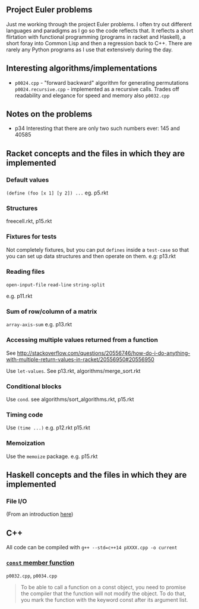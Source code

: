 Project Euler problems
----------------------

Just me working through the project Euler problems. I often try out different languages and paradigms as I go
so the code reflects that. It reflects a short flirtation with functional programming (programs in racket and Haskell), a short foray into Common Lisp and then a regression back to C++. There are rarely any Python programs as I use that extensively during the day.


Interesting algorithms/implementations
--------------------------------------
- `p0024.cpp` - "forward backward" algorithm for generating permutations
  `p0024.recursive.cpp` - implemented as a recursive calls. 
                        Trades off readability and elegance for speed and memory
  also `p0032.cpp`


Notes on the problems
---------------------
- p34 Interesting that there are only two such numbers ever: 145 and 40585




Racket concepts and the files in which they are implemented
-----------------------------------------------------------

### Default values
`(define (foo [x 1] [y 2]) ...` eg.  p5.rkt


### Structures
freecell.rkt, p15.rkt

### Fixtures for tests
Not completely fixtures, but you can put `defines` inside a `test-case` so that you
can set up data structures and then operate on them. e.g: p13.rkt

### Reading files
`open-input-file`
`read-line`
`string-split`

e.g. p11.rkt
   
### Sum of row/column of a matrix
`array-axis-sum` e.g. p13.rkt

### Accessing multiple values returned from a function
See http://stackoverflow.com/questions/20556746/how-do-i-do-anything-with-multiple-return-values-in-racket/20556950#20556950

Use `let-values`. See p13.rkt, algorithms/merge_sort.rkt

### Conditional blocks
Use `cond`. see algorithms/sort_algorithms.rkt, p15.rkt


### Timing code
Use `(time ...)` e.g. p12.rkt p15.rkt


### Memoization
Use the `memoize` package. e.g. p15.rkt


Haskell concepts and the files in which they are implemented
------------------------------------------------------------

### File I/O
(From an introduction [here][haskio])

[haskio]: https://wiki.haskell.org/Tutorials/Programming_Haskell/String_IO



C++
---

All code can be compiled with `g++ --std=c++14 pXXXX.cpp -o current`


### [`const` member function](https://stackoverflow.com/a/21492333/2512851)

`p0032.cpp`, `p0034.cpp`

> To be able to call a function on a const object, you need to promise the compiler that the function will not modify the object. To do that, you mark the function with the keyword const after its argument list.

